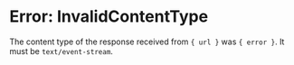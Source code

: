 # Error: InvalidContentType

The content type of the response received from `{ url }` was `{ error }`. It must be `text/event-stream`.

